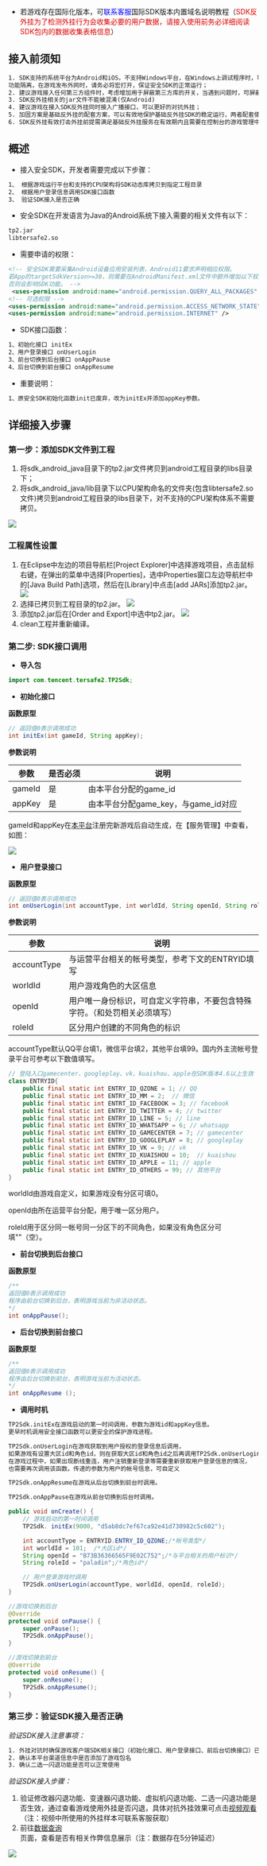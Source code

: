 * 若游戏存在国际化版本，可<font color="blue">联系客服</font>国际SDK版本内置域名说明教程（<font color="#dd0000">SDK反外挂为了检测外挂行为会收集必要的用户数据，请接入使用前务必详细阅读SDK包内的数据收集表格信息</font>）

## 接入前须知

```xml
1. SDK支持的系统平台为Android和iOS，不支持Windows平台，在Windows上调试程序时，可用宏将安全SDK
功能隔离，在游戏发布外网时，请务必将宏打开，保证安全SDK的正常运行；
2. 建议游戏接入任何第三方组件时，考虑增加用于屏蔽第三方库的开关，当遇到问题时，可屏蔽第三方库以排查问题；
3. SDK反外挂相关的jar文件不能被混淆(仅Android)
4. 建议游戏在接入SDK反外挂同时接入广播接口，可以更好的对抗外挂；
5. 加固方案是基础反外挂的配套方案，可以有效地保护基础反外挂SDK的稳定运行，两者配套使用效果更好；
6. SDK反外挂有效打击外挂前提需满足基础反外挂服务在有效期内且需要在控制台的游戏管理中通过渠道信息添加工程包名；
```

## 概述

* 接入安全SDK，开发者需要完成以下步骤：

```xml
1、 根据游戏运行平台和支持的CPU架构将SDK动态库拷贝到指定工程目录
2、 根据用户登录信息调用SDK接口函数
3、 验证SDK接入是否正确
```

* 安全SDK在开发语言为Java的Android系统下接入需要的相关文件有以下：

```xml
tp2.jar
libtersafe2.so
```

* 需要申请的权限：

```xml
<!-- 安全SDK需要采集Android设备应用安装列表，Android11要求声明相应权限。
若App的targetSdkVersion>=30，则需要在AndroidManifest.xml文件中额外增加以下权限，
否则会影响SDK功能。 -->
 <uses-permission android:name="android.permission.QUERY_ALL_PACKAGES" />
<!-- 可选权限 -->
<uses-permission android:name="android.permission.ACCESS_NETWORK_STATE" />
<uses-permission android:name="android.permission.INTERNET" />
```

* SDK接口函数：

```xml
1、初始化接口 initEx
2、用户登录接口 onUserLogin
3、前台切换到后台接口 onAppPause
4、后台切换到前台接口 onAppResume
```

* 重要说明：

```xml
1、原安全SDK初始化函数init已废弃，改为initEx并添加appKey参数。
```

## 详细接入步骤

### 第一步：添加SDK文件到工程

1. 将sdk_android_java目录下的tp2.jar文件拷贝到android工程目录的libs目录下；
2. 将sdk_android_java/lib目录下以CPU架构命名的文件夹(包含libtersafe2.so文件)拷贝到android工程目录的libs目录下，对不支持的CPU架构体系不需要拷贝。

![ ](/docs/ACE-doc/10_mobile-SDK/27/sdk_Android_java_01.jpg)

### 工程属性设置

1. 在Eclipse中左边的项目导航栏[Project Explorer]中选择游戏项目，点击鼠标右键，在弹出的菜单中选择[Properties]，选中Properties窗口左边导航栏中的[Java Build Path]选项，然后在[Library]中点击[add JARs]添加tp2.jar。
   ![ ](/docs/ACE-doc/10_mobile-SDK/27/sdk_Android_java_02.jpg)
2. 选择已拷贝到工程目录的tp2.jar。
   ![ ](/docs/ACE-doc/10_mobile-SDK/27/sdk_Android_java_03.jpg)
3. 添加tp2.jar后在[Order and Export]中选中tp2.jar。
   ![ ](/docs/ACE-doc/10_mobile-SDK/27/sdk_Android_java_04.jpg)
4. clean工程并重新编译。

### 第二步: SDK接口调用

* **导入包**

```java
import com.tencent.tersafe2.TP2Sdk;
```

* **初始化接口**

**函数原型**

```java
// 返回值0表示调用成功
int initEx(int gameId, String appKey);
```

**参数说明**

|参数 | 是否必须 | 说明|
|-----|---------|-----|
|gameId  | 是 | 由本平台分配的game_id |
|appKey | 是 | 由本平台分配game_key，与game_id对应|

gameId和appKey在[本平台](#/console/service/overview)注册完新游戏后自动生成，在【服务管理】中查看，如图：

![ ](/docs/ACE-doc/10_mobile-SDK/25/sdk_Android.png)

* **用户登录接口**

**函数原型**

```java
// 返回值0表示调用成功
int onUserLogin(int accountType, int worldId, String openId, String roleId);
```

**参数说明**

|参数| 说明|
|----|----|
|accountType| 与运营平台相关的帐号类型，参考下文的ENTRYID填写 |
|worldId| 用户游戏角色的大区信息  |
|openId |用户唯一身份标识，可自定义字符串，不要包含特殊字符。（和处罚相关必须填写） |
|roleId | 区分用户创建的不同角色的标识|

accountType默认QQ平台填1，微信平台填2，其他平台填99。国内外主流帐号登录平台可参考以下数值填写。

```java
// 登陆入口gamecenter、googleplay、vk、kuaishou、apple在SDK版本4.6以上生效
class ENTRYID{
    public final static int ENTRY_ID_QZONE = 1; // QQ
    public final static int ENTRY_ID_MM = 2;  // 微信
    public final static int ENTRT_ID_FACEBOOK = 3; // facebook
    public final static int ENTRY_ID_TWITTER = 4; // twitter
    public final static int ENTRY_ID_LINE = 5; // line
    public final static int ENTRY_ID_WHATSAPP = 6; // whatsapp
    public final static int ENTRY_ID_GAMECENTER = 7; // gamecenter
    public final static int ENTRY_ID_GOOGLEPLAY = 8; // googleplay
    public final static int ENTRY_ID_VK = 9; // vk
    public final static int ENTRY_ID_KUAISHOU = 10;  // kuaishou
    public final static int ENTRY_ID_APPLE = 11; // apple
    public final static int ENTRY_ID_OTHERS = 99; // 其他平台
}
```

worldId由游戏自定义，如果游戏没有分区可填0。

openId由所在运营平台分配，用于唯一区分用户。

roleId用于区分同一帐号同一分区下的不同角色，如果没有角色区分可填""（空）。

* **前台切换到后台接口**

**函数原型**

```java
/**
返回值0表示调用成功
程序由前台切换到后台，表明游戏当前为非活动状态。
*/
int onAppPause();
```

* **后台切换到前台接口**

**函数原型**

```java
/**
返回值0表示调用成功
程序由后台切换到前台，表明游戏当前为活动状态。
*/
int onAppResume ();
```

* **调用时机**

```xml
TP2Sdk.initEx在游戏启动的第一时间调用，参数为游戏id和appKey信息。
更早时机调用安全接口函数可以更安全的保护游戏进程。

TP2Sdk.onUserLogin在游戏获取到用户授权的登录信息后调用，
如果游戏有设置大区id和角色id，则在获取大区id和角色id之后再调用TP2Sdk.onUserLogin函数。
在游戏过程中，如果出现断线重连，用户注销重新登录等需要重新获取用户登录信息的情况，
也需要再次调用该函数。传递的参数为用户的帐号信息，可自定义

TP2Sdk.onAppResume在游戏从后台切换到前台时调用。

TP2Sdk.onAppPause在游戏从前台切换到后台时调用。
```

```java
public void onCreate() {
    // 游戏启动的第一时间调用
    TP2Sdk. initEx(9000, "d5ab8dc7ef67ca92e41d730982c5c602");

    int accountType = ENTRYID.ENTRY_ID_QZONE;/*帐号类型*/
    int worldId = 101;  /*大区id*/
    String openId = "B73B36366565F9E02C752";/*与平台相关的用户标识*/
    String roleId = "paladin";/*角色id*/

    // 用户登录游戏时调用
    TP2Sdk.onUserLogin(accountType, worldId, openId, roleId);
}

//游戏切换到后台
@Override
protected void onPause() {
    super.onPause();
    TP2Sdk.onAppPause();
}

//游戏切换到前台
@Override
protected void onResume() {
    super.onResume();
    TP2Sdk.onAppResume();
}
```

### 第三步：验证SDK接入是否正确

*验证SDK接入注意事项：*

```xml
1. 外挂对抗时确保游戏客户端SDK相关接口（初始化接口、用户登录接口、前后台切换接口）已调用
2. 确认本平台渠道信息中是否添加了游戏包名
3. 确认二选一闪退功能是否可以正常使用
```

*验证SDK接入步骤：*

1. 验证修改器闪退功能、变速器闪退功能、虚拟机闪退功能、二选一闪退功能是否生效，通过查看游戏使用外挂是否闪退，具体对抗外挂效果可点击[视频观看](https://v.qq.com/x/page/y0868v09qgj.html)（注：视频中所使用的外挂样本可联系客服获取）
2. 前往[数据查询](#/console/service/query-data)页面，查看是否有相关作弊信息展示（注：数据存在5分钟延迟）

![ ](/docs/ACE-doc/10_mobile-SDK/25/android_console_modify.png)

